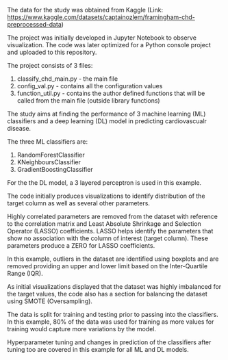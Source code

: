 The data for the study was obtained from Kaggle (Link: https://www.kaggle.com/datasets/captainozlem/framingham-chd-preprocessed-data)

The project was initially developed in Jupyter Notebook to observe visualization. The code was later optimized for a Python console project and uploaded to this repository.

The project consists of 3 files:
  1. classify_chd_main.py - the main file
  2. config_val.py - contains all the configuration values
  3. function_util.py - contains the author defined functions that will be called from the main file (outside library functions)

The study aims at finding the performance of 3 machine learning (ML) classifiers and a deep learning (DL) model in predicting cardiovascualr disease.

The three ML classifiers are:
  1. RandomForestClassifier
  2. KNeighboursClassifier
  3. GradientBoostingClassifier

For the the DL model, a 3 layered perceptron is used in this example.

The code initially produces visualizations to identify distribution of the target column as well as several other parameters.

Highly correlated parameters are removed from the dataset with reference to the correlation matrix and Least Absolute Shrinkage and Selection Operator (LASSO) coefficients. LASSO helps identify the parameters that show no association with the column of interest (target column). These parameters produce a ZERO for LASSO coefficients.

In this example, outliers in the dataset are identified using boxplots and are removed providing an upper and lower limit based on the Inter-Quartile Range (IQR).

As initial visualizations displayed that the dataset was highly imbalanced for the target values, the code also has a section for balancing the dataset using SMOTE (Oversampling).

The data is split for training and testing prior to passing into the classifiers. In this example, 80% of the data was used for training as more values for training would capture more variations by the model.

Hyperparameter tuning and changes in prediction of the classifiers after tuning too are covered in this example for all ML and DL models.
